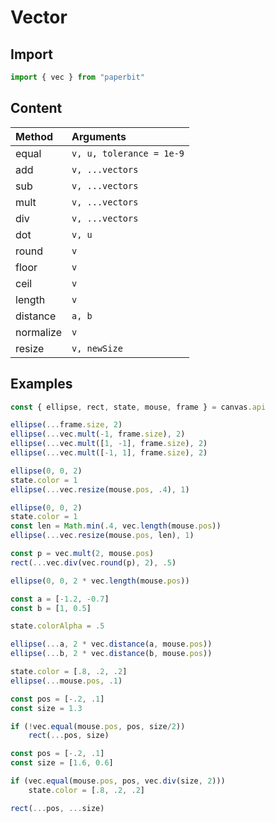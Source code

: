 <script src="../../../code/paperbit-snippets.js" type="module" defer></script>

# Vector

## Import

```javascript
import { vec } from "paperbit"
```

## Content

| Method    | Arguments                |
| :-------- | :----------------------- |
| equal     | `v, u, tolerance = 1e-9` |
| add       | `v, ...vectors`          |
| sub       | `v, ...vectors`          |
| mult      | `v, ...vectors`          |
| div       | `v, ...vectors`          |
| dot       | `v, u`                   
| round     | `v`                      |
| floor     | `v`                      |
| ceil      | `v`                      |
| length    | `v`                      |
| distance  | `a, b`                   |
| normalize | `v`                      |
| resize    | `v, newSize`             |

## Examples

<div id="paperbit-snippets">

```js
const { ellipse, rect, state, mouse, frame } = canvas.api
```

```js
ellipse(...frame.size, 2)
ellipse(...vec.mult(-1, frame.size), 2)
ellipse(...vec.mult([1, -1], frame.size), 2)
ellipse(...vec.mult([-1, 1], frame.size), 2)
```

```js
ellipse(0, 0, 2)
state.color = 1
ellipse(...vec.resize(mouse.pos, .4), 1)
```

```js
ellipse(0, 0, 2)
state.color = 1
const len = Math.min(.4, vec.length(mouse.pos))
ellipse(...vec.resize(mouse.pos, len), 1)
```

```js
const p = vec.mult(2, mouse.pos)
rect(...vec.div(vec.round(p), 2), .5)
```

```js
ellipse(0, 0, 2 * vec.length(mouse.pos))
```

```js
const a = [-1.2, -0.7]
const b = [1, 0.5]

state.colorAlpha = .5

ellipse(...a, 2 * vec.distance(a, mouse.pos))
ellipse(...b, 2 * vec.distance(b, mouse.pos))

state.color = [.8, .2, .2]
ellipse(...mouse.pos, .1)
```

```js
const pos = [-.2, .1]
const size = 1.3

if (!vec.equal(mouse.pos, pos, size/2))
	rect(...pos, size)
```

```js
const pos = [-.2, .1]
const size = [1.6, 0.6]

if (vec.equal(mouse.pos, pos, vec.div(size, 2)))
	state.color = [.8, .2, .2]

rect(...pos, ...size)
```

</div>